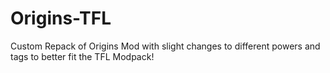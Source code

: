 # Origins-TFL
Custom Repack of Origins Mod with slight changes to different powers and tags to better fit the TFL Modpack!
